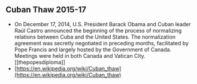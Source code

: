 ## Cuban Thaw 2015-17
- On December 17, 2014, U.S. President Barack Obama and Cuban leader Raúl Castro announced the beginning of the process of normalizing relations between Cuba and the United States. The normalization agreement was secretly negotiated in preceding months, facilitated by Pope Francis and largely hosted by the Government of Canada. Meetings were held in both Canada and Vatican City. [[thepopesdiploma]]
- [https://en.wikipedia.org/wiki/Cuban_thaw](https://en.wikipedia.org/wiki/Cuban_thaw)